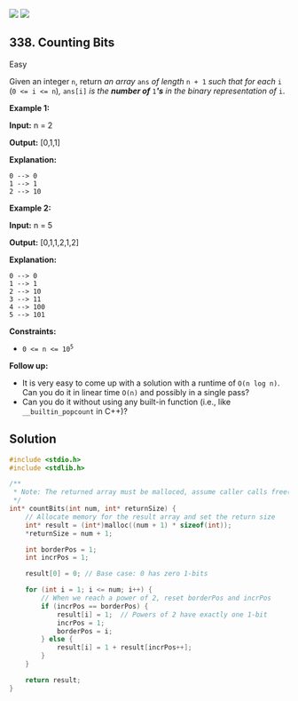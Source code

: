 [![](https://img.shields.io/github/stars/javadev/LeetCode-in-All?label=Stars&style=flat-square)](https://github.com/javadev/LeetCode-in-All)
[![](https://img.shields.io/github/forks/javadev/LeetCode-in-All?label=Fork%20me%20on%20GitHub%20&style=flat-square)](https://github.com/javadev/LeetCode-in-All/fork)

## 338\. Counting Bits

Easy

Given an integer `n`, return _an array_ `ans` _of length_ `n + 1` _such that for each_ `i` (`0 <= i <= n`)_,_ `ans[i]` _is the **number of**_ `1`_**'s** in the binary representation of_ `i`.

**Example 1:**

**Input:** n = 2

**Output:** [0,1,1]

**Explanation:**

    0 --> 0
    1 --> 1
    2 --> 10 

**Example 2:**

**Input:** n = 5

**Output:** [0,1,1,2,1,2]

**Explanation:**

    0 --> 0
    1 --> 1
    2 --> 10
    3 --> 11
    4 --> 100
    5 --> 101 

**Constraints:**

*   <code>0 <= n <= 10<sup>5</sup></code>

**Follow up:**

*   It is very easy to come up with a solution with a runtime of `O(n log n)`. Can you do it in linear time `O(n)` and possibly in a single pass?
*   Can you do it without using any built-in function (i.e., like `__builtin_popcount` in C++)?

## Solution

```c
#include <stdio.h>
#include <stdlib.h>

/**
 * Note: The returned array must be malloced, assume caller calls free().
 */
int* countBits(int num, int* returnSize) {
    // Allocate memory for the result array and set the return size
    int* result = (int*)malloc((num + 1) * sizeof(int));
    *returnSize = num + 1;

    int borderPos = 1;
    int incrPos = 1;

    result[0] = 0; // Base case: 0 has zero 1-bits

    for (int i = 1; i <= num; i++) {
        // When we reach a power of 2, reset borderPos and incrPos
        if (incrPos == borderPos) {
            result[i] = 1;  // Powers of 2 have exactly one 1-bit
            incrPos = 1;
            borderPos = i;
        } else {
            result[i] = 1 + result[incrPos++];
        }
    }

    return result;
}
```